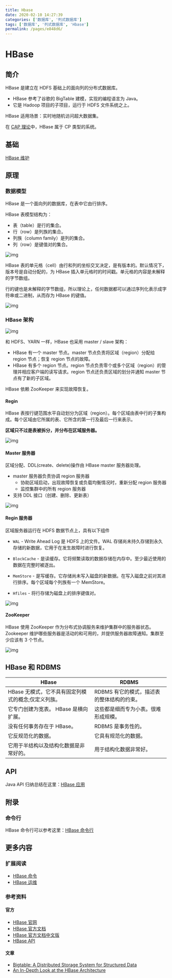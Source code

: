 ```yaml
---
title: Hbase
date: 2020-02-10 14:27:39
categories: ['数据库', '列式数据库']
tags: ['数据库', '列式数据库', 'Hbase']
permalink: /pages/e848d6/
---
```


# HBase

## 简介

HBase 是建立在 HDFS 基础上的面向列的分布式数据库。

- HBase 参考了谷歌的 BigTable 建模，实现的编程语言为 Java。
- 它是 Hadoop 项目的子项目，运行于 HDFS 文件系统之上。

HBase 适用场景：实时地随机访问超大数据集。

在 [CAP 理论](https://zh.wikipedia.org/wiki/CAP%E5%AE%9A%E7%90%86)中，HBase 属于 CP 类型的系统。

## 基础

[HBase 维护](HBase运维.md)

## 原理

### 数据模型

HBase 是一个面向列的数据库，在表中它由行排序。

HBase 表模型结构为：

- 表（table）是行的集合。
- 行（row）是列族的集合。
- 列族（column family）是列的集合。
- 列（row）是键值对的集合。

![img](https://raw.githubusercontent.com/dunwu/images/dev/cs/bigdata/hbase/1551164163369.png)

HBase 表的单元格（cell）由行和列的坐标交叉决定，是有版本的。默认情况下，版本号是自动分配的，为 HBase 插入单元格时的时间戳。单元格的内容是未解释的字节数组。

行的键也是未解释的字节数组，所以理论上，任何数据都可以通过序列化表示成字符串或二进制，从而存为 HBase 的键值。

![img](https://raw.githubusercontent.com/dunwu/images/dev/cs/bigdata/hbase/1551164224778.png)

### HBase 架构

![img](https://raw.githubusercontent.com/dunwu/images/dev/cs/bigdata/hbase/1551164744748.png)

和 HDFS、YARN 一样，HBase 也采用 master / slave 架构：

- HBase 有一个 master 节点。master 节点负责将区域（region）分配给 region 节点；恢复 region 节点的故障。
- HBase 有多个 region 节点。region 节点负责零个或多个区域（region）的管理并相应客户端的读写请求。region 节点还负责区域的划分并通知 master 节点有了新的子区域。

HBase 依赖 ZooKeeper 来实现故障恢复。

#### Regin

HBase 表按行键范围水平自动划分为区域（region）。每个区域由表中行的子集构成。每个区域由它所属的表、它所含的第一行及最后一行来表示。

**区域只不过是表被拆分，并分布在区域服务器。**

![img](https://raw.githubusercontent.com/dunwu/images/dev/cs/bigdata/hbase/1551165887616.png)

#### Master 服务器

区域分配、DDL(create、delete)操作由 HBase master 服务器处理。

- master 服务器负责协调 region 服务器
  - 协助区域启动，出现故障恢复或负载均衡情况时，重新分配 region 服务器
  - 监控集群中的所有 region 服务器
- 支持 DDL 接口（创建、删除、更新表）

![img](https://raw.githubusercontent.com/dunwu/images/dev/cs/bigdata/hbase/1551166513572.png)

#### Regin 服务器

区域服务器运行在 HDFS 数据节点上，具有以下组件

- `WAL` - Write Ahead Log 是 HDFS 上的文件。WAL 存储尚未持久存储到永久存储的新数据，它用于在发生故障时进行恢复。

- `BlockCache` - 是读缓存。它将频繁读取的数据存储在内存中。至少最近使用的数据在完整时被逐出。
- `MemStore` - 是写缓存。它存储尚未写入磁盘的新数据。在写入磁盘之前对其进行排序。每个区域每个列族有一个 MemStore。
- `Hfiles` - 将行存储为磁盘上的排序键值对。

![img](https://raw.githubusercontent.com/dunwu/images/dev/cs/bigdata/hbase/1551166602999.png)

#### ZooKeeper

HBase 使用 ZooKeeper 作为分布式协调服务来维护集群中的服务器状态。Zookeeper 维护哪些服务器是活动的和可用的，并提供服务器故障通知。集群至少应该有 3 个节点。

![img](https://raw.githubusercontent.com/dunwu/images/dev/cs/bigdata/hbase/1551166447147.png)

## HBase 和 RDBMS

| HBase                                               | RDBMS                                      |
| --------------------------------------------------- | ------------------------------------------ |
| HBase 无模式，它不具有固定列模式的概念;仅定义列族。 | RDBMS 有它的模式，描述表的整体结构的约束。 |
| 它专门创建为宽表。 HBase 是横向扩展。               | 这些都是细而专为小表。很难形成规模。       |
| 没有任何事务存在于 HBase。                          | RDBMS 是事务性的。                         |
| 它反规范化的数据。                                  | 它具有规范化的数据。                       |
| 它用于半结构以及结构化数据是非常好的。              | 用于结构化数据非常好。                     |

## API

Java API 归纳总结在这里：[HBase 应用](hbase-api-java.md)

## 附录

### 命令行

HBase 命令行可以参考这里：[HBase 命令行](HBase命令.md)

## 更多内容

### 扩展阅读

- [HBase 命令](HBase命令.md)
- [HBase 运维](HBase运维.md)

### 参考资料

#### 官方

- [HBase 官网](http://hbase.apache.org/)
- [HBase 官方文档](https://hbase.apache.org/book.html)
- [HBase 官方文档中文版](http://abloz.com/hbase/book.html)
- [HBase API](https://hbase.apache.org/apidocs/index.html)

#### 文章

- [Bigtable: A Distributed Storage System for Structured Data](https://static.googleusercontent.com/media/research.google.com/zh-CN//archive/bigtable-osdi06.pdf)
- [An In-Depth Look at the HBase Architecture](https://mapr.com/blog/in-depth-look-hbase-architecture)
